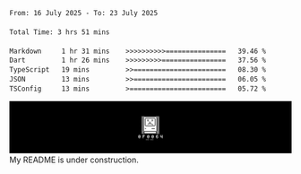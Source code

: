 <!--START_SECTION:waka-->

```txt
From: 16 July 2025 - To: 23 July 2025

Total Time: 3 hrs 51 mins

Markdown     1 hr 31 mins    >>>>>>>>>>===============   39.46 %
Dart         1 hr 26 mins    >>>>>>>>>================   37.56 %
TypeScript   19 mins         >>=======================   08.30 %
JSON         13 mins         >>=======================   06.05 %
TSConfig     13 mins         >========================   05.72 %
```

<!--END_SECTION:waka-->

<img src="https://raw.githubusercontent.com/n3xta/image-hosting/main/img/202411032331174.png"/>
My README is under construction. 
